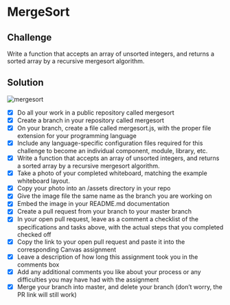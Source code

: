 # MergeSort

## Challenge

Write a function that accepts an array of unsorted integers, and returns a sorted array by a recursive mergesort algorithm.

## Solution
![mergesort](https://user-images.githubusercontent.com/25094584/40987240-f1386630-689c-11e8-9520-852a45154a95.jpg)


- [x] Do all your work in a public repository called mergesort
- [x] Create a branch in your repository called mergesort
- [x] On your branch, create a file called mergesort.js, with the proper file extension for your programming language
- [x] Include any language-specific configuration files required for this challenge to become an individual component, module, library, etc.
- [x] Write a function that accepts an array of unsorted integers, and returns a sorted array by a recursive mergesort algorithm.
- [x] Take a photo of your completed whiteboard, matching the example whiteboard layout.
- [x] Copy your photo into an /assets directory in your repo
- [x] Give the image file the same name as the branch you are working on
- [x] Embed the image in your README.md documentation
- [x] Create a pull request from your branch to your master branch
- [x] In your open pull request, leave as a comment a checklist of the specifications and tasks above, with the actual steps that you completed checked off
- [x] Copy the link to your open pull request and paste it into the corresponding Canvas assignment
- [x] Leave a description of how long this assignment took you in the comments box
- [x] Add any additional comments you like about your process or any difficulties you may have had with the assignment
- [x] Merge your branch into master, and delete your branch (don’t worry, the PR link will still work)